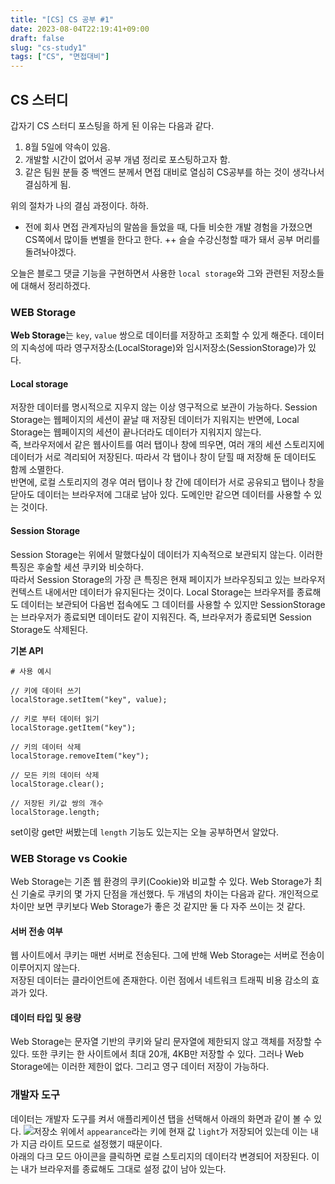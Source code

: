 ```yaml
---
title: "[CS] CS 공부 #1"
date: 2023-08-04T22:19:41+09:00
draft: false
slug: "cs-study1"
tags: ["CS", "면접대비"]
---
```


## CS 스터디

갑자기 CS 스터디 포스팅을 하게 된 이유는 다음과 같다.
<br>

1. 8월 5일에 약속이 있음.
2. 개발할 시간이 없어서 공부 개념 정리로 포스팅하고자 함.
3. 같은 팀원 분들 중 백엔드 분께서 면접 대비로 열심히 CS공부를 하는 것이 생각나서 결심하게 됨.

위의 절차가 나의 결심 과정이다. 하하.

- 전에 회사 면접 관계자님의 말씀을 들었을 때, 다들 비슷한 개발 경험을 가졌으면 CS쪽에서 많이들 변별을 한다고 한다.
  ++ 슬슬 수강신청할 때가 돼서 공부 머리를 돌려놔야겠다.

오늘은 블로그 댓글 기능을 구현하면서 사용한 `local storage`와 그와 관련된 저장소들에 대해서 정리하겠다.

### WEB Storage

**Web Storage**는 `key`, `value` 쌍으로 데이터를 저장하고 조회할 수 있게 해준다.
데이터의 지속성에 따라 영구저장소(LocalStorage)와 임시저장소(SessionStorage)가 있다.

#### Local storage

저장한 데이터를 명시적으로 지우지 않는 이상 영구적으로 보관이 가능하다. Session Storage는 웹페이지의 세션이 끝날 때 저장된 데이터가 지워지는 반면에, Local Storage는 웹페이지의 세션이 끝나더라도 데이터가 지워지지 않는다.<br>
즉, 브라우저에서 같은 웹사이트를 여러 탭이나 창에 띄우면, 여러 개의 세션 스토리지에 데이터가 서로 격리되어 저장된다. 따라서 각 탭이나 창이 닫힐 때 저장해 둔 데이터도 함께 소멸한다.
<br>반면에, 로컬 스토리지의 경우 여러 탭이나 창 간에 데이터가 서로 공유되고 탭이나 창을 닫아도 데이터는 브라우저에 그대로 남아 있다. 도메인만 같으면 데이터를 사용할 수 있는 것이다.

#### Session Storage

Session Storage는 위에서 말했다싶이 데이터가 지속적으로 보관되지 않는다. 이러한 특징은 후술할 세션 쿠키와 비슷하다.
<br>따라서 Session Storage의 가장 큰 특징은 현재 페이지가 브라우징되고 있는 브라우저 컨텍스트 내에서만 데이터가 유지된다는 것이다.
Local Storage는 브라우저를 종료해도 데이터는 보관되어 다음번 접속에도 그 데이터를 사용할 수 있지만 SessionStorage는 브라우저가 종료되면 데이터도 같이 지워진다. 즉, 브라우저가 종료되면 Session Storage도 삭제된다.

**기본 API**

```
# 사용 예시

// 키에 데이터 쓰기
localStorage.setItem("key", value);

// 키로 부터 데이터 읽기
localStorage.getItem("key");

// 키의 데이터 삭제
localStorage.removeItem("key");

// 모든 키의 데이터 삭제
localStorage.clear();

// 저장된 키/값 쌍의 개수
localStorage.length;
```

set이랑 get만 써봤는데 `length` 기능도 있는지는 오늘 공부하면서 알았다.

### WEB Storage vs Cookie

Web Storage는 기존 웹 환경의 쿠키(Cookie)와 비교할 수 있다. Web Storage가 최신 기술로 쿠키의 몇 가지 단점을 개선했다.
두 개념의 차이는 다음과 같다. 개인적으로 차이만 보면 쿠키보다 Web Storage가 좋은 것 같지만 둘 다 자주 쓰이는 것 같다.

#### 서버 전송 여부

웹 사이트에서 쿠키는 매번 서버로 전송된다. 그에 반해 Web Storage는 서버로 전송이 이루어지지 않는다.
<br> 저장된 데이터는 클라이언트에 존재한다. 이런 점에서 네트워크 트래픽 비용 감소의 효과가 있다.

#### 데이터 타입 및 용량

Web Storage는 문자열 기반의 쿠키와 달리 문자열에 제한되지 않고 객체를 저장할 수 있다.
또한 쿠키는 한 사이트에서 최대 20개, 4KB만 저장할 수 있다. 그러나 Web Storage에는 이러한 제한이 없다.
그리고 영구 데이터 저장이 가능하다.

### 개발자 도구

데이터는 개발자 도구를 켜서 애플리케이션 탭을 선택해서 아래의 화면과 같이 볼 수 있다.
![저장소](img/cs-study1.png)
위에서 `appearance`라는 키에 현재 값 `light`가 저장되어 있는데 이는 내가 지금 라이트 모드로 설정했기 때문이다.
<br>아래의 다크 모드 아이콘을 클릭하면 로컬 스토리지의 데이터각 변경되어 저장된다.
이는 내가 브라우저를 종료해도 그대로 설정 값이 남아 있는다.
